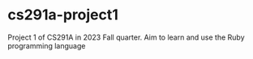 # cs291a-project1
Project 1 of CS291A in 2023 Fall quarter. Aim to learn and use the Ruby programming language
